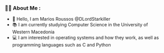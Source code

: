 ### :man_technologist: About Me :
 
- :wave: Hello, I am Marios Roussos @DLordStarkiller
- :books: I am currently studying Computer Science in the University of Western Macedonia
- :computer: I am interested in operating systems and how they work, as well as programming languages such as C and Python
